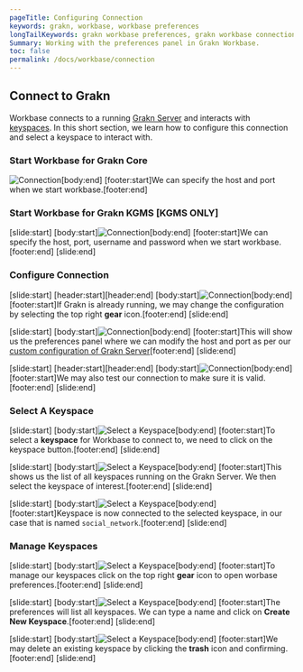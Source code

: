 ```yaml
---
pageTitle: Configuring Connection
keywords: grakn, workbase, workbase preferences
longTailKeywords: grakn workbase preferences, grakn workbase connection, grakn workbase manage keyspaces
Summary: Working with the preferences panel in Grakn Workbase.
toc: false
permalink: /docs/workbase/connection
---
```


## Connect to Grakn
Workbase connects to a running [Grakn Server](/docs/running-grakn/install-and-run#start-the-grakn-server) and interacts with [keyspaces](/docs/management/keyspace). In this short section, we learn how to configure this connection and select a keyspace to interact with.

### Start Workbase for Grakn Core

![Connection](/docs/images/workbase/preferences_core-login.png)[body:end]
[footer:start]We can specify the host and port when we start workbase.[footer:end]

### Start Workbase for Grakn KGMS [KGMS ONLY]
<div class="slideshow">

[slide:start]
[body:start]![Connection](/docs/images/workbase/preferences_kgms-login.png)[body:end]
[footer:start]We can specify the host, port, username and password when we start workbase.[footer:end]
[slide:end]

</div>

### Configure Connection
<div class="slideshow">

[slide:start]
[header:start][header:end]
[body:start]![Connection](/docs/images/workbase/preferences_configure_open-preferences.png)[body:end]
[footer:start]If Grakn is already running, we may change the configuration by selecting the top right **gear** icon.[footer:end]
[slide:end]

[slide:start]
[body:start]![Connection](/docs/images/workbase/preferences_configure-host-port.png)[body:end]
[footer:start]This will show us the preferences panel where we can modify the host and port as per our [custom configuration of Grakn Server](/docs/running-grakn/configuration##host-and-port)[footer:end]
[slide:end]

[slide:start]
[header:start][header:end]
[body:start]![Connection](/docs/images/workbase/preferences_test-connection.png)[body:end]
[footer:start]We may also test our connection to make sure it is valid.[footer:end]
[slide:end]

</div>


### Select A Keyspace
<div class="slideshow">

[slide:start]
[body:start]![Select a Keyspace](/docs/images/workbase/preferences_select-keyspace.png)[body:end]
[footer:start]To select a **keyspace** for Workbase to connect to, we need to click on the keyspace button.[footer:end]
[slide:end]

[slide:start]
[body:start]![Select a Keyspace](/docs/images/workbase/preferences_list-keyspaces.png)[body:end]
[footer:start]This shows us the list of all keyspaces running on the Grakn Server. We then select the keyspace of interest.[footer:end]
[slide:end]

[slide:start]
[body:start]![Select a Keyspace](/docs/images/workbase/preferences_keyspace-selected.png)[body:end]
[footer:start]Keyspace is now connected to the selected keyspace, in our case that is named `social_network`.[footer:end]
[slide:end]

</div>

### Manage Keyspaces
<div class="slideshow">

[slide:start]
[body:start]![Select a Keyspace](/docs/images/workbase/preferences_open-preferences.png)[body:end]
[footer:start]To manage our keyspaces click on the top right **gear** icon to open worbase preferences.[footer:end]
[slide:end]

[slide:start]
[body:start]![Select a Keyspace](/docs/images/workbase/preferences_create-keyspace.png)[body:end]
[footer:start]The preferences will list all keyspaces. We can type a name and click on **Create New Keyspace**.[footer:end]
[slide:end]

[slide:start]
[body:start]![Select a Keyspace](/docs/images/workbase/preferences_delete-keyspace.png)[body:end]
[footer:start]We may delete an existing keyspace by clicking the **trash** icon and confirming.[footer:end]
[slide:end]

</div>
